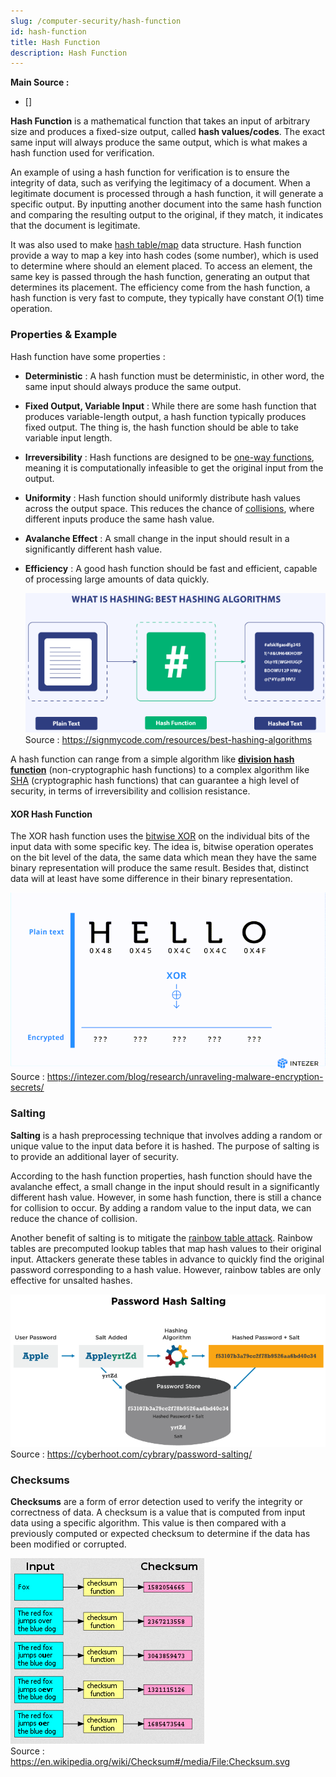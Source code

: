 ```yaml
---
slug: /computer-security/hash-function
id: hash-function
title: Hash Function
description: Hash Function
---
```


**Main Source :**

- []

**Hash Function** is a mathematical function that takes an input of arbitrary size and produces a fixed-size output, called **hash values/codes**. The exact same input will always produce the same output, which is what makes a hash function used for verification.

An example of using a hash function for verification is to ensure the integrity of data, such as verifying the legitimacy of a document. When a legitimate document is processed through a hash function, it will generate a specific output. By inputting another document into the same hash function and comparing the resulting output to the original, if they match, it indicates that the document is legitimate.

It was also used to make [hash table/map](/data-structures-and-algorithms/hash-table) data structure. Hash function provide a way to map a key into hash codes (some number), which is used to determine where should an element placed. To access an element, the same key is passed through the hash function, generating an output that determines its placement. The efficiency come from the hash function, a hash function is very fast to compute, they typically have constant $O(1)$ time operation.

### Properties & Example

Hash function have some properties :

- **Deterministic** : A hash function must be deterministic, in other word, the same input should always produce the same output.
- **Fixed Output, Variable Input** : While there are some hash function that produces variable-length output, a hash function typically produces fixed output. The thing is, the hash function should be able to take variable input length.
- **Irreversibility** : Hash functions are designed to be [one-way functions](/computer-security/computer-security-fundamentals#one-way-function), meaning it is computationally infeasible to get the original input from the output.
- **Uniformity** : Hash function should uniformly distribute hash values across the output space. This reduces the chance of [collisions](/data-structures-and-algorithms/hash-table#collision), where different inputs produce the same hash value.
- **Avalanche Effect** : A small change in the input should result in a significantly different hash value.
- **Efficiency** : A good hash function should be fast and efficient, capable of processing large amounts of data quickly.

  ![Hash function](./hashing.png)  
   Source : https://signmycode.com/resources/best-hashing-algorithms

A hash function can range from a simple algorithm like **[division hash function](/data-structures-and-algorithms/hash-table#example)** (non-cryptographic hash functions) to a complex algorithm like [SHA](/computer-security/sha) (cryptographic hash functions) that can guarantee a high level of security, in terms of irreversibility and collision resistance.

#### XOR Hash Function

The XOR hash function uses the [bitwise XOR](/computer-and-programming-fundamentals/bitwise-operation#xor) on the individual bits of the input data with some specific key. The idea is, bitwise operation operates on the bit level of the data, the same data which mean they have the same binary representation will produce the same result. Besides that, distinct data will at least have some difference in their binary representation.

![XOR hash function](./xor-hash-function.gif)  
Source : https://intezer.com/blog/research/unraveling-malware-encryption-secrets/

### Salting

**Salting** is a hash preprocessing technique that involves adding a random or unique value to the input data before it is hashed. The purpose of salting is to provide an additional layer of security.

According to the hash function properties, hash function should have the avalanche effect, a small change in the input should result in a significantly different hash value. However, in some hash function, there is still a chance for collision to occur. By adding a random value to the input data, we can reduce the chance of collision.

Another benefit of salting is to mitigate the [rainbow table attack](/computer-security/other-attack-and-exploit#rainbow-table-attack). Rainbow tables are precomputed lookup tables that map hash values to their original input. Attackers generate these tables in advance to quickly find the original password corresponding to a hash value. However, rainbow tables are only effective for unsalted hashes.

![Hashing with salt](./salting.png)  
Source : https://cyberhoot.com/cybrary/password-salting/

### Checksums

**Checksums** are a form of error detection used to verify the integrity or correctness of data. A checksum is a value that is computed from input data using a specific algorithm. This value is then compared with a previously computed or expected checksum to determine if the data has been modified or corrupted.

![Checksum](./checksum.png)  
Source : https://en.wikipedia.org/wiki/Checksum#/media/File:Checksum.svg
